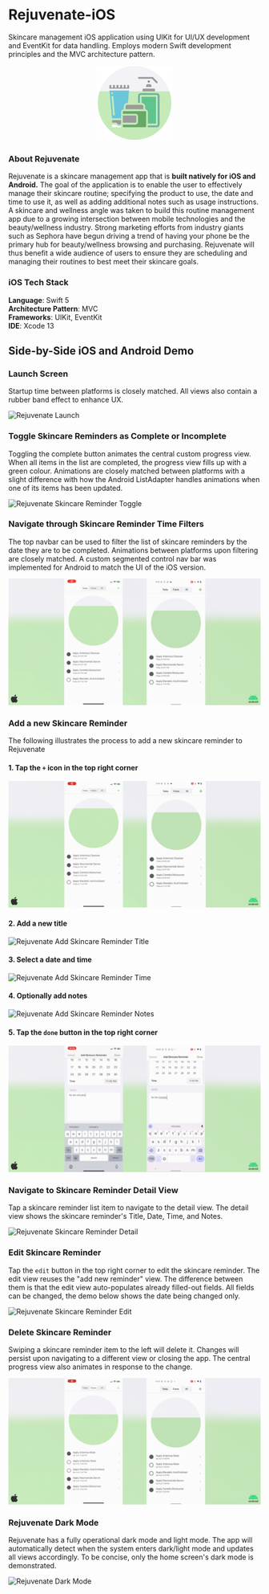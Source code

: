 # Rejuvenate-iOS
Skincare management iOS application using UIKit for UI/UX development and EventKit for data handling. Employs modern Swift development principles and the MVC architecture pattern.

<p align="center">
  <img src="/demo/rejuvenate_icon_circle-01.png" alt="rejuvenate_icon" width="150" height="150"/>
</p>

### About Rejuvenate
Rejuvenate is a skincare management app that is **built natively for iOS and  Android.** The goal of the application is to enable the user to effectively manage their skincare routine; specifying the product to use, the date and time to use it, as well as adding additional notes such as usage instructions. A skincare and wellness angle was taken to build this routine management app due to a growing intersection between mobile technologies and the beauty/wellness industry. Strong marketing efforts from industry giants such as Sephora have begun driving a trend of having your phone be the primary hub for beauty/wellness browsing and purchasing. Rejuvenate will thus benefit a wide audience of users to ensure they are scheduling and managing their routines to best meet their skincare goals. 

### iOS Tech Stack
**Language**: Swift 5</br>
**Architecture Pattern**: MVC </br>
**Frameworks**: UIKit, EventKit </br>
**IDE**: Xcode 13 </br>

## Side-by-Side iOS and Android Demo

### Launch Screen
Startup time between platforms is closely matched. All views also contain a rubber band effect to enhance UX. 

![Rejuvenate Launch](/demo/1_intro.gif)

### Toggle Skincare Reminders as Complete or Incomplete
Toggling the complete button animates the central custom progress view. When all items in the list are completed, the progress view fills up with a green colour. Animations are closely matched between platforms with a slight difference with how the Android ListAdapter handles animations when one of its items has been updated. 

![Rejuvenate Skincare Reminder Toggle](/demo/2_toggle_buttons.gif)

### Navigate through Skincare Reminder Time Filters
The top navbar can be used to filter the list of skincare reminders by the date they are to be completed. Animations between platforms upon filtering are closely matched. A custom segmented control nav bar was implemented for Android to match the UI of the iOS version.

![Rejuvenate Skincare Reminder Time Filters](/demo/3_scroll_through_other_times.gif)

### Add a new Skincare Reminder
The following illustrates the process to add a new skincare reminder to Rejuvenate

#### 1. Tap the `+` icon in the top right corner

![Rejuvenate Add Skincare Reminder Screen](/demo/4_add_reminder.gif)

#### 2. Add a new title 

![Rejuvenate Add Skincare Reminder Title](/demo/5_add_reminder_text.gif)

#### 3. Select a date and time 

![Rejuvenate Add Skincare Reminder Time](/demo/6_add_reminder_time.gif)

#### 4. Optionally add notes

![Rejuvenate Add Skincare Reminder Notes](/demo/7_add_reminder_notes.gif)

#### 5. Tap the `done` button in the top right corner 

![Rejuvenate Add Skincare Reminder Save](/demo/8_add_reminder_save.gif)

### Navigate to Skincare Reminder Detail View
Tap a skincare reminder list item to navigate to the detail view. The detail view shows the skincare reminder's Title, Date, Time, and Notes.  

![Rejuvenate Skincare Reminder Detail](/demo/9_detail_view.gif)

### Edit Skincare Reminder
Tap the `edit` button in the top right corner to edit the skincare reminder. The edit view reuses the "add new reminder" view. The difference between them is that the edit view auto-populates already filled-out fields. All fields can be changed, the demo below shows the date being changed only. 

![Rejuvenate Skincare Reminder Edit](/demo/10_edit_view.gif)

### Delete Skincare Reminder
Swiping a skincare reminder item to the left will delete it. Changes will persist upon navigating to a different view or closing the app. The central progress view also animates in response to the change. 

![Rejuvenate Skincare Reminder Delete](/demo/11_delete_reminder.gif)

### Rejuvenate Dark Mode
Rejuvenate has a fully operational dark mode and light mode. The app will automatically detect when the system enters dark/light mode and updates all views accordingly. To be concise, only the home screen's dark mode is demonstrated. 

![Rejuvenate Dark Mode](/demo/12_dark_mode.gif)
